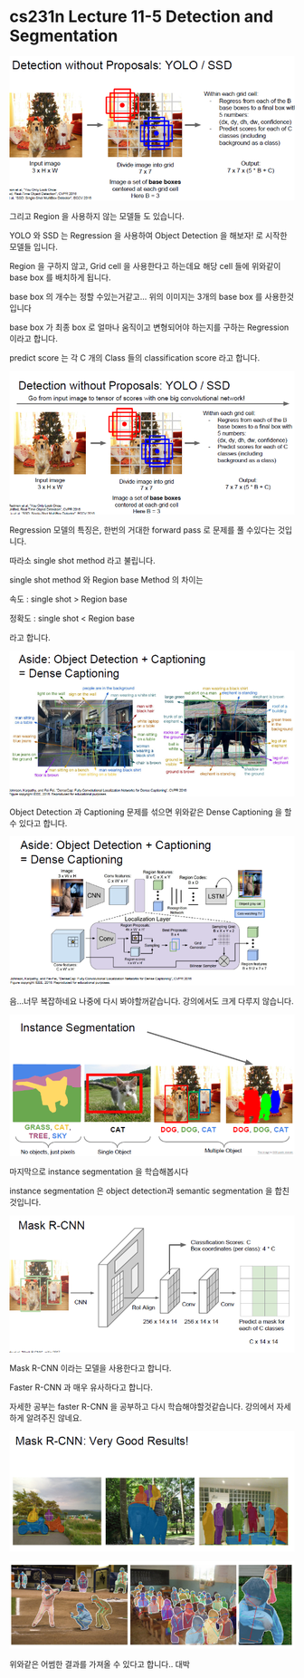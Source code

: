 # cs231n Lecture 11-5 Detection and Segmentation



![1555144582847](../images/1555144582847.png)



그리고 Region 을 사용하지 않는 모델들 도 있습니다. 

YOLO 와 SSD 는 Regression 을 사용하여 Object Detection 을 해보자! 로 시작한 모델들 입니다.



Region 을 구하지 않고, Grid cell 을 사용한다고 하는데요 해당 cell 들에 위와같이 base box 를 배치하게 됩니다.

base box 의 개수는 정할 수있는거같고... 위의 이미지는 3개의 base box 를 사용한것입니다

base box 가 최종 box 로 얼마나 움직이고 변형되어야 하는지를 구하는 Regression 이라고 합니다.

predict score 는 각 C 개의 Class 들의 classification score 라고 합니다.



![1555144830009](../images/1555144830009.png)



Regression 모델의 특징은, 한번의 거대한 forward pass 로 문제를 풀 수있다는 것입니다.

따라소 single shot method 라고 불립니다.



single shot method 와 Region base Method 의 차이는

속도 : single shot > Region base

정확도 : single shot < Region base

라고 합니다.



![1555144946180](../images/1555144946180.png)





Object Detection 과 Captioning 문제를 섞으면 위와같은 Dense Captioning 을 할 수 있다고 합니다.

![1555144985881](../images/1555144985881.png)



음...너무 복잡하네요 나중에 다시 봐야할꺼같습니다. 강의에서도 크게 다루지 않습니다.



![1555145023502](../images/1555145023502.png)



마지막으로 instance segmentation 을 학습해봅시다

instance segmentation 은 object detection과 semantic segmentation 을 합친것입니다.



![1555145077143](../images/1555145077143.png)

Mask R-CNN 이라는 모델을 사용한다고 합니다.

Faster R-CNN 과 매우 유사하다고 합니다.

자세한 공부는 faster R-CNN 을 공부하고 다시 학습해야할것같습니다. 강의에서 자세하게 알려주진 않네요.

![1555145145748](../images/1555145145748.png)

![1555145244226](../images/1555145244226.png)

위와같은 어썸한 결과를 가져올 수 있다고 합니다.. 대박

